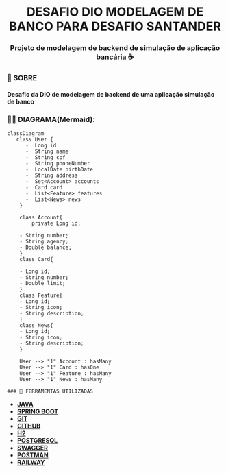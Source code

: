 
<h1 align="center">
 DESAFIO DIO MODELAGEM DE BANCO PARA DESAFIO SANTANDER
 <h3 align ="center" >Projeto de modelagem de backend de simulação de aplicação bancária ☕</h3> 
</h1>

### 📕 SOBRE 
<h4>Desafio da DIO de modelagem  de backend de uma aplicação simulação de banco</h4>



### 🧜‍♀️ **DIAGRAMA(Mermaid)**: 

```mermaid
classDiagram
   class User {
      -  Long id
      -  String name
      -  String cpf
      -  String phoneNumber
      -  LocalDate birthDate
      -  String address
      -  Set<Account> accounts
      -  Card card
      -  List<Feature> features
      -  List<News> news
    }

    class Account{
        private Long id;

    - String number;
    - String agency;
    - Double balance;
    }
    class Card{

    - Long id;
    - String number;
    - Double limit;
    }
    class Feature{
    - Long id;
    - String icon;
    - String description;
    }
    class News{
    - Long id;
    - String icon;
    - String description;
    }

    User --> "1" Account : hasMany
    User --> "1" Card : hasOne
    User --> "1" Feature : hasMany
    User --> "1" News : hasMany
```

    

    ### 🔨 FERRAMENTAS UTILIZADAS

- [**JAVA**](https://docs.oracle.com/en/java/)
- [**SPRING BOOT**](https://docs.spring.io/spring-boot/index.html)
- [**GIT**](https://git-scm.com/doc)
- [**GITHUB**](https://docs.github.com/pt)
- [**H2**](https://www.h2database.com/html/main.html)
- [**POSTGRESQL**](https://www.h2database.com/html/main.html)
- [**SWAGGER**](https://swagger.io/docs/)
- [**POSTMAN**](https://learning.postman.com/docs/introduction/overview/)
- [**RAILWAY**](https://railway.app/)